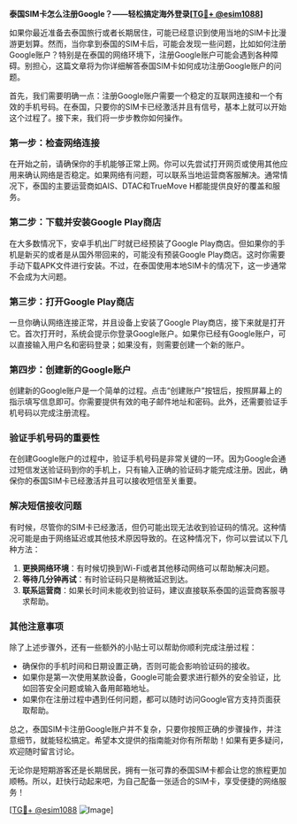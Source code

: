 **泰国SIM卡怎么注册Google？——轻松搞定海外登录[[TG💪+ @esim1088](https://t.me/s/esim1088)]**

如果你最近准备去泰国旅行或者长期居住，可能已经意识到使用当地的SIM卡比漫游更划算。然而，当你拿到泰国的SIM卡后，可能会发现一些问题，比如如何注册Google账户？特别是在泰国的网络环境下，注册Google账户可能会遇到各种障碍。别担心，这篇文章将为你详细解答泰国SIM卡如何成功注册Google账户的问题。

首先，我们需要明确一点：注册Google账户需要一个稳定的互联网连接和一个有效的手机号码。在泰国，只要你的SIM卡已经激活并且有信号，基本上就可以开始这个过程了。接下来，我们将一步步教你如何操作。

### 第一步：检查网络连接

在开始之前，请确保你的手机能够正常上网。你可以先尝试打开网页或使用其他应用来确认网络是否稳定。如果网络有问题，可以联系当地运营商客服解决。通常情况下，泰国的主要运营商如AIS、DTAC和TrueMove H都能提供良好的覆盖和服务。

### 第二步：下载并安装Google Play商店

在大多数情况下，安卓手机出厂时就已经预装了Google Play商店。但如果你的手机是新买的或者是从国外带回来的，可能没有预装Google Play商店。这时你需要手动下载APK文件进行安装。不过，在泰国使用本地SIM卡的情况下，这一步通常不会成为大问题。

### 第三步：打开Google Play商店

一旦你确认网络连接正常，并且设备上安装了Google Play商店，接下来就是打开它。首次打开时，系统会提示你登录Google账户。如果你已经有Google账户，可以直接输入用户名和密码登录；如果没有，则需要创建一个新的账户。

### 第四步：创建新的Google账户

创建新的Google账户是一个简单的过程。点击“创建账户”按钮后，按照屏幕上的指示填写信息即可。你需要提供有效的电子邮件地址和密码。此外，还需要验证手机号码以完成注册流程。

### 验证手机号码的重要性

在创建Google账户的过程中，验证手机号码是非常关键的一环。因为Google会通过短信发送验证码到你的手机上，只有输入正确的验证码才能完成注册。因此，确保你的泰国SIM卡已经激活并且可以接收短信至关重要。

### 解决短信接收问题

有时候，尽管你的SIM卡已经激活，但仍可能出现无法收到验证码的情况。这种情况可能是由于网络延迟或其他技术原因导致的。在这种情况下，你可以尝试以下几种方法：

1. **更换网络环境**：有时候切换到Wi-Fi或者其他移动网络可以帮助解决问题。
2. **等待几分钟再试**：有时验证码只是稍微延迟到达。
3. **联系运营商**：如果长时间未能收到验证码，建议直接联系泰国的运营商客服寻求帮助。

### 其他注意事项

除了上述步骤外，还有一些额外的小贴士可以帮助你顺利完成注册过程：

- 确保你的手机时间和日期设置正确，否则可能会影响验证码的接收。
- 如果你是第一次使用某款设备，Google可能会要求进行额外的安全验证，比如回答安全问题或输入备用邮箱地址。
- 如果你在注册过程中遇到任何问题，都可以随时访问Google官方支持页面获取帮助。

总之，泰国SIM卡注册Google账户并不复杂，只要你按照正确的步骤操作，并注意细节，就能轻松搞定。希望本文提供的指南能对你有所帮助！如果有更多疑问，欢迎随时留言讨论。

无论你是短期游客还是长期居民，拥有一张可靠的泰国SIM卡都会让您的旅程更加顺畅。所以，赶快行动起来吧，为自己配备一张适合的SIM卡，享受便捷的网络服务！

[[TG💪+ @esim1088](https://t.me/s/esim1088) ![Image](https://i.postimg.cc/4NQfJmqS/Snipaste-2025-05-13-00-14-12.png)]